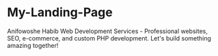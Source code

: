 # My-Landing-Page
Anifowoshe Habib Web Development Services - Professional websites, SEO, e-commerce, and custom PHP development. Let's build something amazing together!
